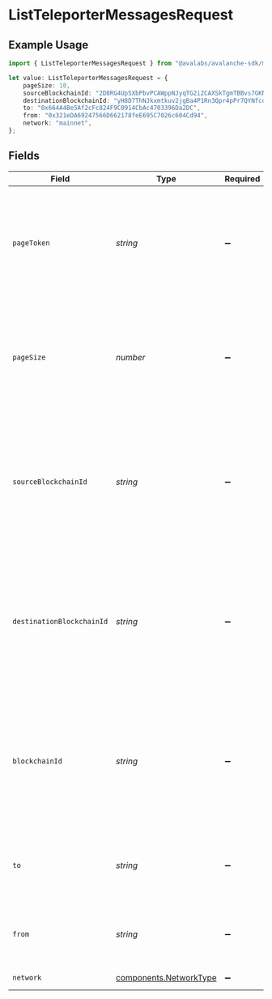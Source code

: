 # ListTeleporterMessagesRequest

## Example Usage

```typescript
import { ListTeleporterMessagesRequest } from "@avalabs/avalanche-sdk/models/operations";

let value: ListTeleporterMessagesRequest = {
    pageSize: 10,
    sourceBlockchainId: "2D8RG4UpSXbPbvPCAWppNJyqTG2i2CAXSkTgmTBBvs7GKNZjsY",
    destinationBlockchainId: "yH8D7ThNJkxmtkuv2jgBa4P1Rn3Qpr4pPr7QYNfcdoS6k6HWp",
    to: "0x664A4Be5Af2cFc824F9C0914CbAc4703396Da2DC",
    from: "0x321eDA69247566D662178feE695C7026c604Cd94",
    network: "mainnet",
};
```

## Fields

| Field                                                                                                              | Type                                                                                                               | Required                                                                                                           | Description                                                                                                        | Example                                                                                                            |
| ------------------------------------------------------------------------------------------------------------------ | ------------------------------------------------------------------------------------------------------------------ | ------------------------------------------------------------------------------------------------------------------ | ------------------------------------------------------------------------------------------------------------------ | ------------------------------------------------------------------------------------------------------------------ |
| `pageToken`                                                                                                        | *string*                                                                                                           | :heavy_minus_sign:                                                                                                 | A page token, received from a previous list call. Provide this to retrieve the subsequent page.                    |                                                                                                                    |
| `pageSize`                                                                                                         | *number*                                                                                                           | :heavy_minus_sign:                                                                                                 | The maximum number of items to return. The minimum page size is 1. The maximum pageSize is 100.                    | 10                                                                                                                 |
| `sourceBlockchainId`                                                                                               | *string*                                                                                                           | :heavy_minus_sign:                                                                                                 | The base58 encoded blockchain ID or evm chain ID of the source chain that the teleporter message was sent from.    | 2D8RG4UpSXbPbvPCAWppNJyqTG2i2CAXSkTgmTBBvs7GKNZjsY                                                                 |
| `destinationBlockchainId`                                                                                          | *string*                                                                                                           | :heavy_minus_sign:                                                                                                 | The base58 encoded blockchain ID or evm chain ID of the destination chain that the teleporter message was sent to. | yH8D7ThNJkxmtkuv2jgBa4P1Rn3Qpr4pPr7QYNfcdoS6k6HWp                                                                  |
| `blockchainId`                                                                                                     | *string*                                                                                                           | :heavy_minus_sign:                                                                                                 | The base58 encoded blockchain ID of either source or destination chain that one teleporter message interacts with. |                                                                                                                    |
| `to`                                                                                                               | *string*                                                                                                           | :heavy_minus_sign:                                                                                                 | The address of the recipient of the teleporter message.                                                            | 0x664A4Be5Af2cFc824F9C0914CbAc4703396Da2DC                                                                         |
| `from`                                                                                                             | *string*                                                                                                           | :heavy_minus_sign:                                                                                                 | The address of the sender of the teleporter message.                                                               | 0x321eDA69247566D662178feE695C7026c604Cd94                                                                         |
| `network`                                                                                                          | [components.NetworkType](../../models/components/networktype.md)                                                   | :heavy_minus_sign:                                                                                                 | mainnet or testnet.                                                                                                | mainnet                                                                                                            |